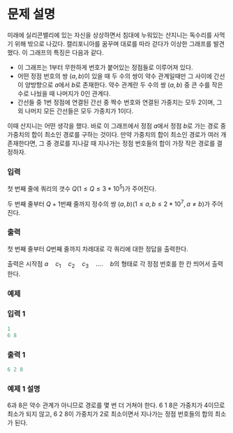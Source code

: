 # 문제 설명

미래에 실리콘밸리에 있는 자신을 상상하면서 침대에 누워있는 산지니는 독수리를 사먹기 위해 밖으로 나갔다. 캘리포니아를 꿈꾸며 대로를 따라 걷다가 이상한 그래프를 발견했다.
이 그래프의 특징은 다음과 같다.

- 이 그래프는 1부터 무한하게 번호가 붙어있는 정점들로 이루어져 있다.
- 어떤 정점 번호의 쌍 $(a, b)$이 있을 때 두 수의 쌍이 약수 관계일때만 그 사이에 간선이 양방향으로 $a$에서 $b$로 존재한다. 약수 관계란 두 수의 쌍 $(a, b)$ 중 큰 수를 작은 수로 나눴을 때 나머지가 $0$인 관계다.
- 간선들 중 1번 정점에 연결된 간선 중 짝수 번호와 연결된 가중치는 모두 $2$이며, 그 외 나머지 모든 간선들은 모두 가중치가 $1$이다.

 이때 산지니는 어떤 생각을 했다. 바로 이 그래프에서 정점 $a$에서 정점 $b$로 가는 경로 중 가중치의 합이 최소인 경로를 구하는 것이다. 만약 가중치의 합이 최소인 경로가 여러 개 존재한다면, 그 중 경로를 지나갈 때 지나가는 정점 번호들의 합이 가장 작은 경로를 결정하자.

### 입력

첫 번째 줄에 쿼리의 갯수 $Q(1 ≤ Q ≤ 3 * 10^5)$가 주어진다.

두 번째 줄부터 $Q + 1$번째 줄까지 정수의 쌍 $(a, b)(1 ≤ a, b ≤ 2 * 10^{7}, a \neq b)$가 주어진다.

### 출력

첫 번째 줄부터 $Q$번째 줄까지 차례대로 각 쿼리에 대한 정답을 출력한다. 

출력은 시작점 $a\quad c_1\quad c_2\quad c_3\quad …. \quad b$의 형태로 각 정점 번호를 한 칸 띄어서 출력한다. 

### 예제

### 입력 1

```python
1
6 8
```

### 출력 1

```python
6 2 8
```

### 예제 1 설명

6과 8은 약수 관계가 아니므로 경로를 몇 번 더 거쳐야 한다. 6 1 8은 가중치가 4이므로 최소가 되지 않고, 6 2 8이 가중치가 2로 최소이면서 지나가는 정점 번호들의 합의 최소가 된다.
